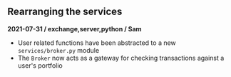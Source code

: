 ## Rearranging the services
**2021-07-31 / exchange,server,python / Sam**

* User related functions have been abstracted to a new `services/broker.py` module
* The `Broker` now acts as a gateway for checking transactions against a user's portfolio

